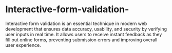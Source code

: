# Interactive-form-validation-
Interactive form validation is an essential technique in modern web development that ensures data accuracy, usability, and security by verifying user inputs in real time. It allows users to receive instant feedback as they fill out online forms, preventing submission errors and improving overall user experience.
